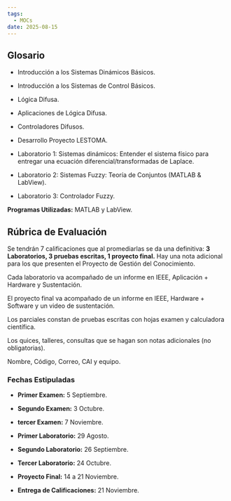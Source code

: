 ```yaml
---
tags:
  - MOCs
date: 2025-08-15
---
```

## Glosario

- Introducción a los Sistemas Dinámicos Básicos.
- Introducción a los Sistemas de Control Básicos.
- Lógica Difusa.
- Aplicaciones de Lógica Difusa.
- Controladores Difusos.
- Desarrollo Proyecto LESTOMA.


- Laboratorio 1: Sistemas dinámicos: Entender el sistema físico para entregar una ecuación diferencial/transformadas de Laplace.
- Laboratorio 2: Sistemas Fuzzy: Teoría de Conjuntos (MATLAB & LabView).
- Laboratorio 3: Controlador Fuzzy.

**Programas Utilizadas:** MATLAB y LabView.
## Rúbrica de Evaluación

Se tendrán 7 calificaciones que al promediarlas se da una definitiva: **3 Laboratorios, 3 pruebas escritas, 1 proyecto final.**  Hay una nota adicional para los que presenten el Proyecto de Gestión del Conocimiento.

Cada laboratorio va acompañado de un informe en IEEE, Aplicación + Hardware y Sustentación.

El proyecto final va acompañado de un informe en IEEE, Hardware + Software y un video de sustentación.

Los parciales constan de pruebas escritas con hojas examen y calculadora científica.

Los quices, talleres, consultas que se hagan son notas adicionales (no obligatorias).

Nombre, Código, Correo, CAI y equipo.
### Fechas Estipuladas

- **Primer Examen:** 5 Septiembre.
- **Segundo Examen:** 3 Octubre.
- **tercer Examen:** 7 Noviembre.

- **Primer Laboratorio:** 29 Agosto.
- **Segundo Laboratorio:** 26 Septiembre.
- **Tercer Laboratorio:** 24 Octubre.
- **Proyecto Final:** 14 a 21 Noviembre.
  
- **Entrega de Calificaciones:** 21 Noviembre.